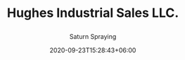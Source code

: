 ---
title: "Hughes Industrial Sales LLC.

"
date: 2020-09-23T15:28:43+06:00
draft: false
country: "USA
"
description: "Hughes Industrial Sales is an American owned company established in 1979, providing services and products to the Food Processing Industry. With a heavy emphasis on bakeries, snack foods, fruit and vegetable as well as meat and poultry processors, we pride ourselves in offering problem solving equipment, conveyors and accessories.  Our goal is to provide your company with the right solution for your unique process.  We strive for our equipment solutions to be the most hygienic and food-friendly available to the market.  Contact us today for the perfect solution to your needs!"
author: "Saturn Spraying"
# images: ["images/blog/branding-for-profit-book.jpg"]
keywords: ""
logo: "images/1.jpg"
address: "228 Westinghouse Blvd., Suite 104
Charlotte,
North Carolina
28273
USA"
contact: "Sue Groce
"
email: "sue@hughesindustrial.com
"
Phone:  "+1 704 395 0600

"
Fax: "+1 704 395 0602

​​​​​​​"
Website:  "www.hughesindustrial.com"
image: "images/pages/our-clients.png"
images: ["images/pages/our-clients.png"]
---
